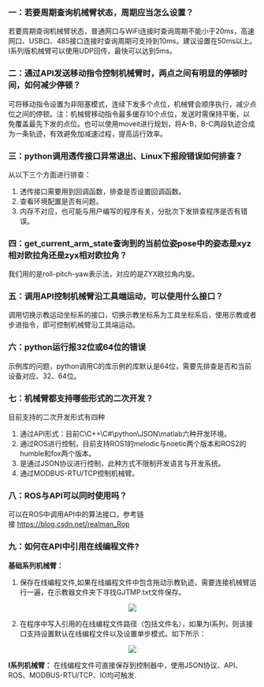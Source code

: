 ### 一：若要周期查询机械臂状态，周期应当怎么设置？

若要周期查询机械臂状态，普通网口与WiFi连接时查询周期不能小于20ms，高速网口、USB口、485接口连接时查询周期可支持到10ms。建议设置在50ms以上。I系列版机械臂可以使用UDP回传，最快可以达到5ms。

### 二：通过API发送移动指令控制机械臂时，两点之间有明显的停顿时间，如何减少停顿？

可将移动指令设置为非阻塞模式，连续下发多个点位，机械臂会顺序执行，减少点位之间的停顿。注：机械臂移动指令最多缓存10个点位，发送时需保持平衡，以免覆盖最先下发的点位。也可以使用moveit进行规划，将A-B，B-C两段轨迹合成为一条轨迹，有效避免加减速过程，提高运行效率。

### 三：python调用透传接口异常退出、Linux下报段错误如何排查？

从以下三个方面进行排查：
1. 透传接口需要用到回调函数，排查是否设置回调函数。
2. 查看环境配置是否有问题。
3. 内存不对应，也可能与用户编写的程序有关，分批次下发排查程序是否有错误。

### 四：get_current_arm_state查询到的当前位姿pose中的姿态是xyz相对欧拉角还是zyx相对欧拉角？

我们用的是roll-pitch-yaw表示法，对应的是ZYX欧拉角内旋。

### 五：调用API控制机械臂沿工具端运动，可以使用什么接口？

调用切换示教运动坐标系的接口，切换示教坐标系为工具坐标系后，使用示教或者步进指令，即可控制机械臂沿工具端运动。

### 六：python运行报32位或64位的错误

示例库的问题，python调用C的库示例的库默认是64位，需要先排查是否和当前设备对应、32、64位。

### 七：机械臂都支持哪些形式的二次开发？

目前支持的二次开发形式有四种

1. 通过API形式：目前C\C++\C#\python\JSON\matlab六种开发环境。
2. 通过ROS进行控制，目前支持ROS1的melodic与noetic两个版本和ROS2的humble和fox两个版本。
3. 是通过JSON协议进行控制，此种方式不限制开发语言与开发系统。
4. 通过MODBUS-RTU/TCP控制机械臂。

### 八：ROS与API可以同时使用吗？

可以在ROS中调用API中的算法接口，参考链接 https://blog.csdn.net/realman_Rop

### 九：如何在API中引用在线编程文件?

**基础系列机械臂：**

1. 保存在线编程文件,如果在线编程文件中包含拖动示教轨迹，需要连接机械臂运行一遍，在示教器文件夹下寻找GJTMP.txt文件保存。

<div align=center><img src="https://alidocs.oss-cn-zhangjiakou.aliyuncs.com/res/1X3lE6mD6wz6nJbv/img/2ce7d608-01a1-4f89-956a-8d6b4ed5087d.png"></div>

2. 在程序中写入引用的在线编程文件路径（包括文件名），如果为I系列，则该接口支持设置默认在线编程文件以及设置单步模式。如下所示：

<div align=center><img src="https://alidocs.oss-cn-zhangjiakou.aliyuncs.com/res/1X3lE6mD6wz6nJbv/img/875e5133-d5a6-4fb3-b774-4c48a7a4988e.png"></div>

**I系列机械臂：** 在线编程文件可直接保存到控制器中，使用JSON协议、API、ROS、MODBUS-RTU/TCP、IO均可触发.